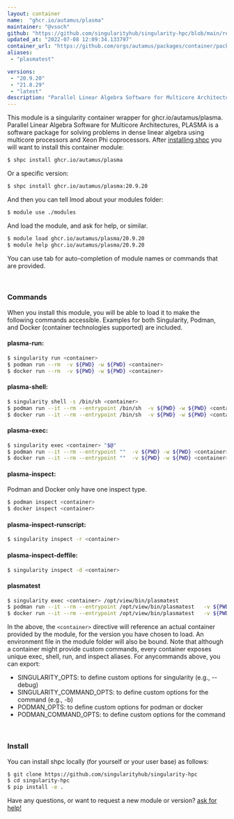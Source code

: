```yaml
---
layout: container
name:  "ghcr.io/autamus/plasma"
maintainer: "@vsoch"
github: "https://github.com/singularityhub/singularity-hpc/blob/main/registry/ghcr.io/autamus/plasma/container.yaml"
updated_at: "2022-07-08 12:09:34.133797"
container_url: "https://github.com/orgs/autamus/packages/container/package/plasma"
aliases:
 - "plasmatest"

versions:
 - "20.9.20"
 - "21.8.29"
 - "latest"
description: "Parallel Linear Algebra Software for Multicore Architectures, PLASMA is a software package for solving problems in dense linear algebra using multicore processors and Xeon Phi coprocessors."
---
```


This module is a singularity container wrapper for ghcr.io/autamus/plasma.
Parallel Linear Algebra Software for Multicore Architectures, PLASMA is a software package for solving problems in dense linear algebra using multicore processors and Xeon Phi coprocessors.
After [installing shpc](#install) you will want to install this container module:


```bash
$ shpc install ghcr.io/autamus/plasma
```

Or a specific version:

```bash
$ shpc install ghcr.io/autamus/plasma:20.9.20
```

And then you can tell lmod about your modules folder:

```bash
$ module use ./modules
```

And load the module, and ask for help, or similar.

```bash
$ module load ghcr.io/autamus/plasma/20.9.20
$ module help ghcr.io/autamus/plasma/20.9.20
```

You can use tab for auto-completion of module names or commands that are provided.

<br>

### Commands

When you install this module, you will be able to load it to make the following commands accessible.
Examples for both Singularity, Podman, and Docker (container technologies supported) are included.

#### plasma-run:

```bash
$ singularity run <container>
$ podman run --rm  -v ${PWD} -w ${PWD} <container>
$ docker run --rm  -v ${PWD} -w ${PWD} <container>
```

#### plasma-shell:

```bash
$ singularity shell -s /bin/sh <container>
$ podman run --it --rm --entrypoint /bin/sh  -v ${PWD} -w ${PWD} <container>
$ docker run --it --rm --entrypoint /bin/sh  -v ${PWD} -w ${PWD} <container>
```

#### plasma-exec:

```bash
$ singularity exec <container> "$@"
$ podman run --it --rm --entrypoint ""  -v ${PWD} -w ${PWD} <container> "$@"
$ docker run --it --rm --entrypoint ""  -v ${PWD} -w ${PWD} <container> "$@"
```

#### plasma-inspect:

Podman and Docker only have one inspect type.

```bash
$ podman inspect <container>
$ docker inspect <container>
```

#### plasma-inspect-runscript:

```bash
$ singularity inspect -r <container>
```

#### plasma-inspect-deffile:

```bash
$ singularity inspect -d <container>
```


#### plasmatest
       
```bash
$ singularity exec <container> /opt/view/bin/plasmatest
$ podman run --it --rm --entrypoint /opt/view/bin/plasmatest   -v ${PWD} -w ${PWD} <container> -c " $@"
$ docker run --it --rm --entrypoint /opt/view/bin/plasmatest   -v ${PWD} -w ${PWD} <container> -c " $@"
```



In the above, the `<container>` directive will reference an actual container provided
by the module, for the version you have chosen to load. An environment file in the
module folder will also be bound. Note that although a container
might provide custom commands, every container exposes unique exec, shell, run, and
inspect aliases. For anycommands above, you can export:

 - SINGULARITY_OPTS: to define custom options for singularity (e.g., --debug)
 - SINGULARITY_COMMAND_OPTS: to define custom options for the command (e.g., -b)
 - PODMAN_OPTS: to define custom options for podman or docker
 - PODMAN_COMMAND_OPTS: to define custom options for the command

<br>
  
### Install

You can install shpc locally (for yourself or your user base) as follows:

```bash
$ git clone https://github.com/singularityhub/singularity-hpc
$ cd singularity-hpc
$ pip install -e .
```

Have any questions, or want to request a new module or version? [ask for help!](https://github.com/singularityhub/singularity-hpc/issues)